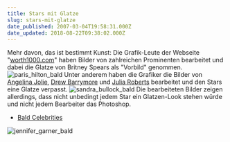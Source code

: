 ```yaml
---
title: Stars mit Glatze
slug: stars-mit-glatze
date_published: 2007-03-04T19:58:31.000Z
date_updated: 2018-08-22T09:38:02.000Z
---
```


Mehr davon, das ist bestimmt Kunst: Die Grafik-Leute der Webseite "[worth1000.com](http://www.worth1000.com/default.asp)" haben Bilder von zahlreichen Prominenten bearbeitet und dabei die Glatze von Britney Spears als "Vorbild" genommen.
![paris_hilton_bald](//picdump.thafaker.de/2007/03/paris_hilton_bald.jpeg)
Unter anderem haben die Grafiker die Bilder von [Angelina Jolie](http://www.worth1000.com/entries/279000/279309WcEB_w.jpg), [Drew Barrymore](http://www.worth1000.com/view.asp?entry=332602&amp;display=photoshop) und [Julia Roberts](http://www.worth1000.com/entries/279000/279286gmOL_w.jpg) bearbeitet und den Stars eine Glatze verpasst.
![sandra_bullock_bald](//picdump.thafaker.de/2007/03/sandra_bullock_bald.jpeg)
Die bearbeiteten Bilder zeigen allerdings, dass nicht unbedingt jedem Star ein Glatzen-Look stehen würde und nicht jedem Bearbeiter das Photoshop.

- [Bald Celebrities](http://www.worth1000.com/cache/gallery/contestcache.asp?contest_id=12652&amp;display=photoshop)

![jennifer_garner_bald](//picdump.thafaker.de/2007/03/jennifer_garner_bald.jpeg)
